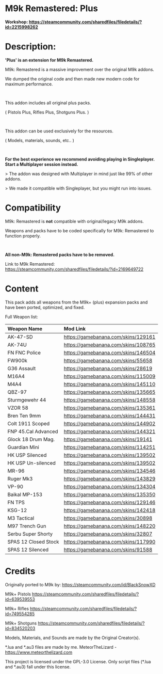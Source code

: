 # M9k Remastered: Plus

**Workshop: https://steamcommunity.com/sharedfiles/filedetails/?id=2215998262**

# Description:

**'Plus' is an extension for M9k Remastered.**

M9k: Remastered is a massive improvement over the original M9k addons.

We dumped the original code and then made new modern code for maximum performance.

⠀

This addon includes all original plus packs.

( Pistols Plus, Rifles Plus, Shotguns Plus. )

⠀

This addon can be used exclusively for the resources.

( Models, materials, sounds, etc.. )

⠀

**For the best experience we recommend avoiding playing in Singleplayer.**
**Start a Multiplayer session instead.**

\> The addon was designed with Multiplayer in mind just like 99% of other addons.

\> We made it compatible with Singleplayer, but you might run into issues.

# Compatibility

M9k: Remastered is **not** compatible with original/legacy M9k addons.

Weapons and packs have to be coded specifically for M9k: Remastered to function properly.

⠀

**All non-M9k: Remastered packs have to be removed.**

Link to M9k Remastered: https://steamcommunity.com/sharedfiles/filedetails/?id=2169649722

# Content

This pack adds all weapons from the M9k+ (plus) expansion packs and have been ported, optimized, and fixed.

Full Weapon list:

Weapon Name | Mod Link
:--|:--
AK-47-SD | https://gamebanana.com/skins/129161
AK-74U | https://gamebanana.com/skins/108765
FN FNC Police | https://gamebanana.com/skins/146504
FW900k | https://gamebanana.com/skins/55658
G36 Assault | https://gamebanana.com/skins/28619
M16A4 | https://gamebanana.com/skins/115009
M4A4 | https://gamebanana.com/skins/145110
QBZ-97 | https://gamebanana.com/skins/135665
Sturmgewehr 44 | https://gamebanana.com/skins/148558
VZOR 58 | https://gamebanana.com/skins/135361
Bren Ten 9mm | https://gamebanana.com/skins/144431
Colt 1911 Scoped | https://gamebanana.com/skins/144902
FNP 45.Cal Advanced | https://gamebanana.com/skins/144321
Glock 18 Drum Mag. | https://gamebanana.com/skins/19141
Guardian Mini | https://gamebanana.com/skins/114251
HK USP Silenced | https://gamebanana.com/skins/139502
HK USP Un-silenced | https://gamebanana.com/skins/139502
MR-96 | https://gamebanana.com/skins/134546
Ruger Mk3 | https://gamebanana.com/skins/143829
VP-90 | https://gamebanana.com/skins/134304
Baikal MP-153 | https://gamebanana.com/skins/135350
FN TPS | https://gamebanana.com/skins/129146
KSG-12 | https://gamebanana.com/skins/142418
M3 Tactical | https://gamebanana.com/skins/30898
M97 Trench Gun | https://gamebanana.com/skins/148220
Serbu Super Shorty | https://gamebanana.com/skins/32807
SPAS 12 Closed Stock | https://gamebanana.com/skins/117990
SPAS 12 Silenced | https://gamebanana.com/skins/91588

# Credits

Originally ported to M9k by: https://steamcommunity.com/id/BlackSnowXD

M9k+ Pistols
https://steamcommunity.com/sharedfiles/filedetails/?id=639539553

M9k+ Rifles
https://steamcommunity.com/sharedfiles/filedetails/?id=749554285

M9k+ Shotguns
https://steamcommunity.com/sharedfiles/filedetails/?id=834520203

Models, Materials, and Sounds are made by the Original Creator(s).

*.lua and *.au3 files are made by me. MeteorTheLizard - https://www.meteorthelizard.com

This project is licensed under the GPL-3.0 License. Only script files (*.lua and *.au3) fall under this license.
